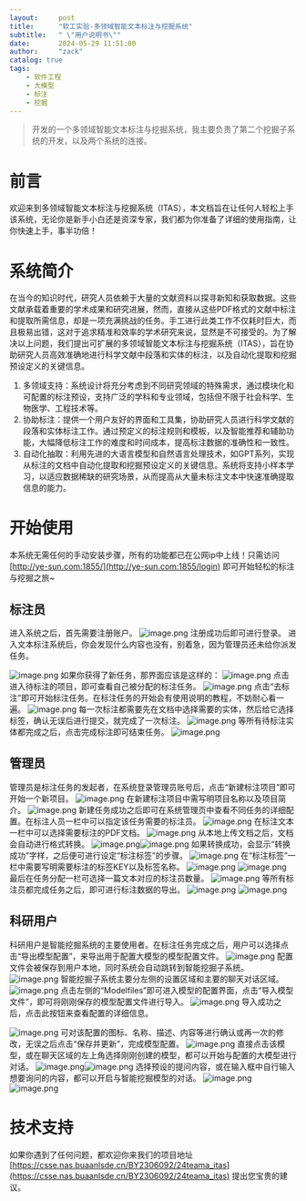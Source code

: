 ```yaml
---
layout:     post
title:      "软工实验-多领域智能文本标注与挖掘系统"
subtitle:   " \"用户说明书\""
date:       2024-05-29 11:51:00
author:     "zack"
catalog: true
tags:
    - 软件工程
    - 大模型
    - 标注
    - 挖掘
---
```

> 开发的一个多领域智能文本标注与挖掘系统，我主要负责了第二个挖掘子系统的开发，以及两个系统的连接。

# 前言
欢迎来到多领域智能文本标注与挖掘系统（ITAS），本文档旨在让任何人轻松上手该系统，无论你是新手小白还是资深专家，我们都为你准备了详细的使用指南，让你快速上手，事半功倍！
# 系统简介
在当今的知识时代，研究人员依赖于大量的文献资料以探寻新知和获取数据。这些文献承载着重要的学术成果和研究进展，然而，直接从这些PDF格式的文献中标注和提取所需信息，却是一项充满挑战的任务。手工进行此类工作不仅耗时巨大，而且极易出错，这对于追求精准和效率的学术研究来说，显然是不可接受的。为了解决以上问题，我们提出可扩展的多领域智能文本标注与挖掘系统（ITAS），旨在协助研究人员高效准确地进行科学文献中段落和实体的标注，以及自动化提取和挖掘预设定义的关键信息。

1. 多领域支持：系统设计将充分考虑到不同研究领域的特殊需求，通过模块化和可配置的标注预设，支持广泛的学科和专业领域，包括但不限于社会科学、生物医学、工程技术等。
2. 协助标注：提供一个用户友好的界面和工具集，协助研究人员进行科学文献的段落和实体标注工作。通过预定义的标注规则和模板，以及智能推荐和辅助功能，大幅降低标注工作的难度和时间成本，提高标注数据的准确性和一致性。
3. 自动化抽取：利用先进的大语言模型和自然语言处理技术，如GPT系列，实现从标注的文档中自动化提取和挖掘预设定义的关键信息。系统将支持小样本学习，以适应数据稀缺的研究场景，从而提高从大量未标注文本中快速准确提取信息的能力。
# 开始使用
本系统无需任何的手动安装步骤，所有的功能都已在公网ip中上线！只需访问[http://ye-sun.com:1855/](http://ye-sun.com:1855/login) 即可开始轻松的标注与挖掘之旅~
## 标注员
进入系统之后，首先需要注册账户。
![image.png](https://zackhxn.github.io/img/2024-05-29-softwarelesson_1.png)
注册成功后即可进行登录。
进入文本标注系统后，你会发现什么内容也没有，别着急，因为管理员还未给你派发任务。

![image.png](https://zackhxn.github.io/img/2024-05-29-softwarelesson_2.png)
如果你获得了新任务，那界面应该是这样的：
![image.png](https://zackhxn.github.io/img/2024-05-29-softwarelesson_3.png)
点击进入待标注的项目，即可查看自己被分配的标注任务。
![image.png](https://zackhxn.github.io/img/2024-05-29-softwarelesson_4.png)
点击“去标注”即可开始标注任务。在标注任务的开始会有使用说明的教程，不妨耐心看一遍。
![image.png](https://zackhxn.github.io/img/2024-05-29-softwarelesson_5.png)
每一次标注都需要先在文档中选择需要的实体，然后给它选择标签，确认无误后进行提交，就完成了一次标注。
![image.png](https://zackhxn.github.io/img/2024-05-29-softwarelesson_6.png)
等所有待标注实体都完成之后，点击完成标注即可结束任务。
![image.png](https://zackhxn.github.io/img/2024-05-29-softwarelesson_7.png)
## 管理员
管理员是标注任务的发起者，在系统登录管理员账号后，点击“新建标注项目”即可开始一个新项目。
![image.png](https://zackhxn.github.io/img/2024-05-29-softwarelesson_8.png)
在新建标注项目中需写明项目名称以及项目简介。
![image.png](https://zackhxn.github.io/img/2024-05-29-softwarelesson_9.png)
新建任务成功之后即可在系统管理页中查看不同任务的详细配置。在标注人员一栏中可以指定该任务需要的标注员。
![image.png](https://zackhxn.github.io/img/2024-05-29-softwarelesson_10.png)
在标注文本一栏中可以选择需要标注的PDF文档。
![image.png](https://zackhxn.github.io/img/2024-05-29-softwarelesson_11.png)
从本地上传文档之后，文档会自动进行格式转换。
![image.png](https://zackhxn.github.io/img/2024-05-29-softwarelesson_12.png)![image.png](https://zackhxn.github.io/img/2024-05-29-softwarelesson_13.png)
如果转换成功，会显示“转换成功”字样，之后便可进行设定“标注标签”的步骤。
![image.png](https://zackhxn.github.io/img/2024-05-29-softwarelesson_14.png)
在“标注标签”一栏中需要写明需要标注的标签KEY以及标签名称。
![image.png](https://zackhxn.github.io/img/2024-05-29-softwarelesson_15.png)
![image.png](https://zackhxn.github.io/img/2024-05-29-softwarelesson_16.png)
最后在任务分配一栏可选择一篇文本对应的标注员数量。
![image.png](https://zackhxn.github.io/img/2024-05-29-softwarelesson_17.png)
等所有标注员都完成任务之后，即可进行标注数据的导出。
![image.png](https://zackhxn.github.io/img/2024-05-29-softwarelesson_18.png)
![image.png](https://zackhxn.github.io/img/2024-05-29-softwarelesson_19.png)
## 科研用户
科研用户是智能挖掘系统的主要使用者。在标注任务完成之后，用户可以选择点击“导出模型配置”，来导出用于配置大模型的模型配置文件。
![image.png](https://zackhxn.github.io/img/2024-05-29-softwarelesson_20.png)
配置文件会被保存到用户本地，同时系统会自动跳转到智能挖掘子系统。
![image.png](https://zackhxn.github.io/img/2024-05-29-softwarelesson_21.png)
智能挖掘子系统主要分左侧的设置区域和主要的聊天对话区域。
![image.png](https://zackhxn.github.io/img/2024-05-29-softwarelesson_22.png)
点击左侧的“Modelfiles”即可进入模型的配置界面，点击“导入模型文件”，即可将刚刚保存的模型配置文件进行导入。
![image.png](https://zackhxn.github.io/img/2024-05-29-softwarelesson_23.png)
导入成功之后，点击此按钮来查看配置的详细信息。

![image.png](https://zackhxn.github.io/img/2024-05-29-softwarelesson_24.png)
可对该配置的图标、名称、描述、内容等进行确认或再一次的修改，无误之后点击“保存并更新”，完成模型配置。
![image.png](https://zackhxn.github.io/img/2024-05-29-softwarelesson_25.png)
直接点击该模型，或在聊天区域的左上角选择刚刚创建的模型，都可以开始与配置的大模型进行对话。
![image.png](https://zackhxn.github.io/img/2024-05-29-softwarelesson_26.png)![image.png](https://zackhxn.github.io/img/2024-05-29-softwarelesson_27.png)
选择预设的提问内容，或在输入框中自行输入想要询问的内容，都可以开启与智能挖掘模型的对话。
![image.png](https://zackhxn.github.io/img/2024-05-29-softwarelesson_28.png)
![image.png](https://zackhxn.github.io/img/2024-05-29-softwarelesson_29.png)

# **技术支持**
如果你遇到了任何问题，都欢迎你来我们的项目地址[https://csse.nas.buaanlsde.cn/BY2306092/24teama_itas](https://csse.nas.buaanlsde.cn/BY2306092/24teama_itas) 提出您宝贵的建议。
